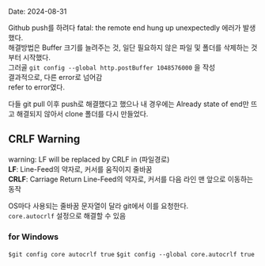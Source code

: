 Date: 2024-08-31

Github push를 하려다 fatal: the remote end hung up unexpectedly 에러가 발생했다.  
해결방법은 Buffer 크기를 늘려주는 것, 일단 필요하지 않은 파일 및 폴더를 삭제하는 것부터 시작했다.  
그러골 
```git config --global http.postBuffer 1048576000``` 을 작성  
결과적으로, 다른 error로 넘어감  
refer to error였다.  

다들 git pull 이후 push로 해결했다고 했으나 내 경우에는 Already state of end만 뜨고 해결되지 않아서 clone 폴더를 다시 만들었다.  

## CRLF Warning  
warning: LF will be replaced by CRLF in (파일경로)  
**LF**: Line-Feed의 약자로, 커서를 움직이지 줄바꿈  
**CRLF**: Carriage Return Line-Feed의 약자로, 커서를 다음 라인 맨 앞으로 이동하는 동작  

OS마다 사용되는 줄바꿈 문자열이 달라 git에서 이를 요청한다.  
```core.autocrlf``` 설정으로 해결할 수 있음  
### for Windows
```$git config core autocrlf true```
```$git config --global core.autocrlf true```